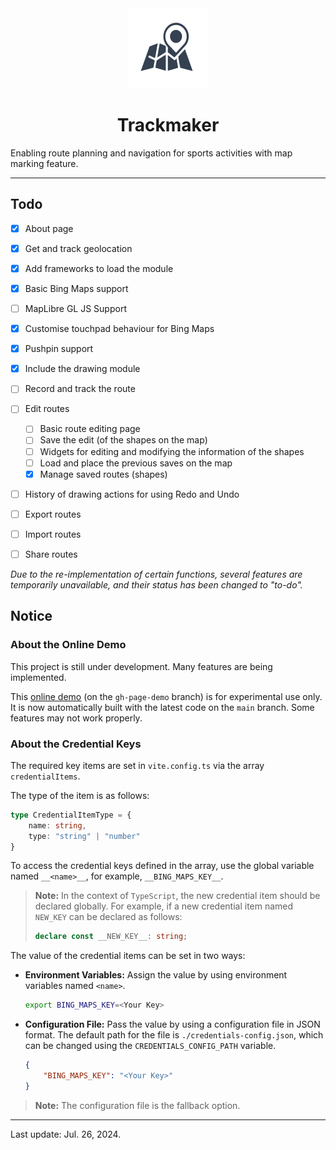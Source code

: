 <div style="text-align: center">
<img src="/public/favicon.svg" width=128 height=128 alt="logo"/>

# Trackmaker

</div>

Enabling route planning and navigation for sports activities with map marking feature.

---

## Todo
- [x] About page
- [x] Get and track geolocation
- [x] Add frameworks to load the module
- [x] Basic Bing Maps support
- [ ] MapLibre GL JS Support
- [x] Customise touchpad behaviour for Bing Maps
- [x] Pushpin support
- [x] Include the drawing module
- [ ] Record and track the route
- [ ] Edit routes

    - [ ] Basic route editing page
    - [ ] Save the edit (of the shapes on the map)
    - [ ] Widgets for editing and modifying the information of the shapes
    - [ ] Load and place the previous saves on the map
    - [x] Manage saved routes (shapes)

- [ ] History of drawing actions for using Redo and Undo
- [ ] Export routes
- [ ] Import routes
- [ ] Share routes

*Due to the re-implementation of certain functions, several features are temporarily unavailable, and their status has been changed to "to-do".*

## Notice

### About the Online Demo

This project is still under development. Many features are being implemented.

This [<u>online demo</u>](https://anson2251.github.io/trackmaker/) (on the `gh-page-demo` branch) is for experimental use only. It is now automatically built with the latest code on the `main` branch. Some features may not work properly.

### About the Credential Keys

The required key items are set in `vite.config.ts` via the array `credentialItems`.

The type of the item is as follows:

```typescript
type CredentialItemType = {
	name: string,
	type: "string" | "number"
}
```

To access the credential keys defined in the array, use the global variable named `__<name>__`, for example, `__BING_MAPS_KEY__`.

> **Note:** In the context of `TypeScript`, the new credential item should be declared globally. For example, if a new credential item named `NEW_KEY` can be declared as follows:
> ```typescript
> declare const __NEW_KEY__: string;
> ```

The value of the credential items can be set in two ways:

- **Environment Variables:** Assign the value by using environment variables named `<name>`.

    ```bash
    export BING_MAPS_KEY=<Your Key>
    ```

- **Configuration File:** Pass the value by using a configuration file in JSON format. The default path for the file is `./credentials-config.json`, which can be changed using the `CREDENTIALS_CONFIG_PATH` variable.

    ```json
    {
        "BING_MAPS_KEY": "<Your Key>"
    }
    ```

> **Note:** The configuration file is the fallback option.

---

Last update: Jul. 26, 2024.